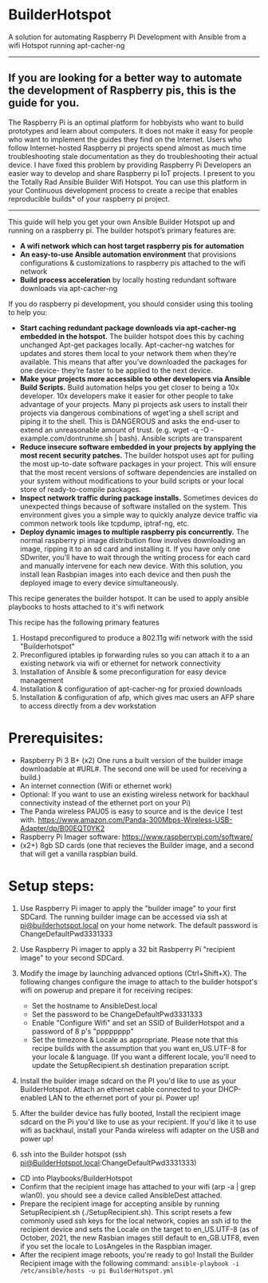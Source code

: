 # BuilderHotspot
A solution for automating Raspberry Pi Development with Ansible from a wifi Hotspot running apt-cacher-ng

---
If you are looking for a better way to automate the development of Raspberry pis, this is the guide for you.
--- 


The Raspberry Pi is an optimal platform for hobbyists who want to build prototypes and learn about computers.  It does not make it easy for people who want to implement the guides they find on the Internet.  Users who follow  Internet-hosted Raspberry pi projects spend almost as much time troubleshooting stale documentation as they do troubleshooting their actual device.  I have fixed this problem by providing Raspberry Pi Developers an easier way to develop and share Raspberry pi IoT projects.  I present to you the Totally Rad Ansible Builder Wifi Hotspot.  You can use this platform in your Continuous development process to create a recipe that enables reproducible builds* of your raspberry pi project.

---

This guide will help you get your own Ansible Builder Hotspot up and running on a raspberry pi.  The builder hotspot’s primary features are:

- **A wifi network which can host target raspberry pis for automation**
- **An easy-to-use Ansible automation environment** that provisions configurations & customizations to raspberry pis attached to the wifi network
- **Build process acceleration** by locally hosting redundant software downloads via apt-cacher-ng 

If you do raspberry pi development, you should consider using this tooling to help you:
- **Start caching redundant package downloads via apt-cacher-ng embedded in the hotspot.**  The builder hotspot does this by caching unchanged Apt-get packages locally.  Apt-cacher-ng watches for updates and stores them local to your network them when they’re available. This means that after you’ve downloaded the packages for one device- they’re faster to be applied to the next device.
- **Make your projects more accessible to other developers via Ansible Build Scripts.**  Build automation helps you get closer to being a 10x developer.  10x developers make it easier for other people to take advantage of your projects.  Many pi projects ask users to install their projects via dangerous combinations of wget’ing a shell script and piping it to the shell. This is DANGEROUS and asks the end-user to extend an unreasonable amount of trust.  (e.g. wget -q -O - example.com/dontrunme.sh | bash).   Ansible scripts are transparent
- **Reduce insecure software embedded in your projects by applying the most recent security patches.**  The builder hotspot uses apt for pulling the most up-to-date software packages in your project.  This will ensure that the most recent versions of software dependencies are installed on your system without modifications to your build scripts or your local store of ready-to-compile packages. 
- **Inspect network traffic during package installs.** Sometimes devices do unexpected things because of software installed on the system.  This environment gives you a simple way to quickly analyze device traffic via common network tools like tcpdump, iptraf-ng, etc. 
- **Deploy dynamic images to multiple raspberry pis concurrently.**  The normal raspberry pi image distribution flow involves downloading an image, ripping it to an sd card and installing it.  If you have only one SDwriter, you’ll have to wait through the writing process for each card and manually intervene for each new device.  With this solution, you install lean Rasbpian images into each device and then push the deployed image to every device simultaneously. 


This recipe generates the builder hotspot.  It can be used to apply ansible playbooks to hosts attached to it's wifi network

This recipe has the following primary features
1. Hostapd preconfigured to produce a 802.11g wifi network with the ssid "Builderhotspot"
2. Preconfigured iptables ip forwarding rules so you can attach it to a an existing network via wifi or ethernet for network connectivity
3. Installation of Ansible & some preconfiguration for easy device management  
4. Installation & configuration of apt-cacher-ng for proxied downloads
5. Installation & configuration of afp, which gives mac users an AFP share to access directly from a dev workstation


# Prerequisites: 
- Raspberry Pi 3 B+ (x2) One runs a built version of the builder image downloadable at #URL#.  The second one will be used for receiving a build.)
- An internet connection (Wifi or ethernet work)
- Optional: If you want to use an existing wireless network for backhaul connectivity instead of the ethernet port on your Pi)
- The Panda wireless PAU05 is easy to source and is the device I test with.  https://www.amazon.com/Panda-300Mbps-Wireless-USB-Adapter/dp/B00EQT0YK2
- Raspberry Pi Imager software: https://www.raspberrypi.com/software/ 
- (x2+) 8gb SD cards (one that recieves the Builder image, and a second that will get a vanilla raspbian build.


# Setup steps:
1. Use Raspberry Pi imager to apply the "builder image" to your first SDCard.  The running builder image can be accessed via ssh at pi@builderhotspot.local on your home network.  The default password is ChangeDefaultPwd3331333
2. Use Raspberry Pi imager to apply a 32 bit Rasbperry Pi "recipient image" to your second SDCard.
3. Modify the image by launching advanced options (Ctrl+Shift+X).  The following changes configure the image to attach to the builder hotspot's wifi on powerup and prepare it for receiving recipes: 
    - Set the hostname to AnsibleDest.local  
    - Set the password to be ChangeDefaultPwd3331333 
    - Enable "Configure Wifi" and set an SSID of BuilderHotspot and a password of 8 p's "pppppppp"
    - Set the timezone & Locale as appropriate.  Please note that this recipe builds with the assumption that you want en_US.UTF-8 for your locale & language.  (If you want a different locale, you'll need to update the SetupRecipient.sh destination preparation script.

4. Install the builder image sdcard on the PI you'd like to use as your BuilderHotspot.  Attach an ethernet cable connected to your DHCP-enabled LAN to the ethernet port of your pi.  Power up!
5. After the builder device has fully booted, Install the recipient image sdcard on the Pi you'd like to use as your recipient.  If you'd like it to use wifi as backhaul, install your Panda wireless wifi adapter on the USB and power up!
6. ssh into the Builder hotspot (ssh pi@BuilderHotspot.local:ChangeDefaultPwd3331333) 
- CD into Playbooks/BuilderHotspot
- Confirm that the recipient image has attached to your wifi (arp -a | grep wlan0).  you should see a device called AnsibleDest attached.
- Prepare the recipient image for accepting ansible by running SetupRecipient.sh (./SetupRecipient.sh).  This script resets a few commonly used ssh keys for the local network, copies an ssh id to the recipient device and sets the Locale on the target to en_US.UTF-8 (as of October, 2021, the new Rasbian images still default to en_GB.UTF8, even if you set the locale to LosAngeles in the Raspbian imager. 
- After the recipient image reboots, you're ready to go!  Install the Builder Recipient image with the following command: 
`ansible-playbook -i /etc/ansible/hosts -u pi BuilderHotspot.yml`
